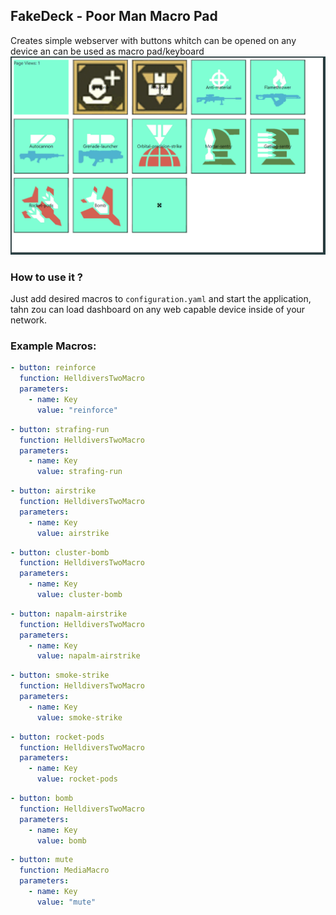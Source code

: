 ## FakeDeck - Poor Man Macro Pad

Creates simple webserver with buttons whitch can be opened on any device an can be used as macro pad/keyboard
![alt text](images/image.png)

### How to use it ?

Just add desired macros to `configuration.yaml` and start the application, tahn zou can load dashboard on any web capable device inside of your network.

### Example Macros:

```yaml
- button: reinforce
  function: HelldiversTwoMacro
  parameters:
    - name: Key
      value: "reinforce"
```
```yaml
- button: strafing-run
  function: HelldiversTwoMacro
  parameters:
    - name: Key
      value: strafing-run
```
```yaml
- button: airstrike
  function: HelldiversTwoMacro
  parameters:
    - name: Key
      value: airstrike
```
```yaml
- button: cluster-bomb
  function: HelldiversTwoMacro
  parameters:
    - name: Key
      value: cluster-bomb
```
```yaml
- button: napalm-airstrike
  function: HelldiversTwoMacro
  parameters:
    - name: Key
      value: napalm-airstrike
```
```yaml
- button: smoke-strike
  function: HelldiversTwoMacro
  parameters:
    - name: Key
      value: smoke-strike
```
```yaml
- button: rocket-pods
  function: HelldiversTwoMacro
  parameters:
    - name: Key
      value: rocket-pods
```
```yaml
- button: bomb
  function: HelldiversTwoMacro
  parameters:
    - name: Key
      value: bomb
```
```yaml
- button: mute
  function: MediaMacro
  parameters:
    - name: Key
      value: "mute"
```